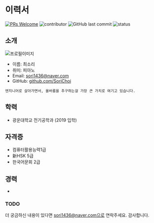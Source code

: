 # 이력서
[![PRs Welcome](https://img.shields.io/badge/PRs-welcome-brightgreen.svg?style=flat-square)](http://makeapullrequest.com)
![contributor](https://img.shields.io/github/contributors/JSpiner/RESUME.svg)
![GitHub last commit](https://img.shields.io/github/last-commit/JSpiner/RESUME.svg)
![status](https://img.shields.io/badge/hired-brightgreen.svg)

## 소개
![프로필이미지](https://github.com/SoriChoi/RESUME/raw/master/images/pik.jpg)
- 이름: 최소리
- 취미: 피아노
- Email: sori1436@naver.com
- GitHub: [github.com/SoriChoi](https://github.com/SoriChoi)

```
엔지니어로 살아가면서, 올바름을 추구하는걸 가장 큰 가치로 여기고 있습니다.
```

## 학력
- 광운대학교 전기공학과 (2019 입학)

## 자격증
- 컴퓨터활용능력1급
- 新HSK 5급
- 한국어문회 2급

## 경력
- 

### TODO


더 궁금하신 내용이 있다면 sori1436@naver.com으로 연락주세요.
감사합니다.
